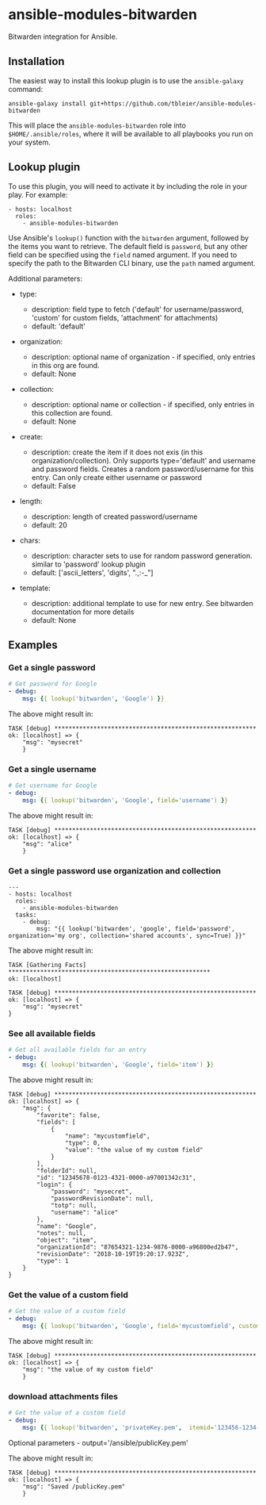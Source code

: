 # ansible-modules-bitwarden

Bitwarden integration for Ansible.

## Installation

The easiest way to install this lookup plugin is to use the
`ansible-galaxy` command:

    ansible-galaxy install git+https://github.com/tbleier/ansible-modules-bitwarden

This will place the `ansible-modules-bitwarden` role into
`$HOME/.ansible/roles`, where it will be available to all playbooks
you run on your system.

## Lookup plugin

To use this plugin, you will need to activate it by including the role
in your play.  For example:

    - hosts: localhost
      roles:
        - ansible-modules-bitwarden

Use Ansible's `lookup()` function with the `bitwarden` argument,
followed by the items you want to retrieve. The default field is
`password`, but any other field can be specified using the `field`
named argument. If you need to specify the path to the Bitwarden CLI
binary, use the `path` named argument.

Additional parameters:

- type:
  - description: field type to fetch ('default' for username/password, 'custom' for custom fields, 'attachment' for attachments)
  - default: 'default'

- organization:
  - description: optional name of organization - if specified, only entries in this org are found.
  - default: None

- collection:
  - description: optional name or collection - if specified, only entries in this collection are found.
  - default: None

- create:
  - description: create the item if it does not exis (in this organization/collection). Only supports type='default' and
     username and password fields. Creates a random password/username for this entry. Can only create either username
     or password
  - default: False
- length:
  - description: length of created password/username
  - default: 20

- chars:
  - description: character sets to use for random password generation. similar to 'password' lookup plugin
  - default: ['ascii_letters', 'digits', ".,:-_"]

- template:
  - description: additional template to use for new entry. See bitwarden documentation for more details
  - default: None

## Examples

### Get a single password

```yaml
# Get password for Google
- debug:
    msg: {{ lookup('bitwarden', 'Google') }}
```

The above might result in:

```
TASK [debug] *********************************************************
ok: [localhost] => {
    "msg": "mysecret"
    }
```

### Get a single username

```yaml
# Get username for Google
- debug:
    msg: {{ lookup('bitwarden', 'Google', field='username') }}
```

The above might result in:

```
TASK [debug] *********************************************************
ok: [localhost] => {
    "msg": "alice"
    }
```

### Get a single password use organization and collection

```
---
- hosts: localhost
  roles:
    - ansible-modules-bitwarden
  tasks:
    - debug:
        msg: "{{ lookup('bitwarden', 'google', field='password', organization='my org', collection='shared accounts', sync=True) }}"
```

The above might result in:

```
TASK [Gathering Facts] *********************************************************
ok: [localhost]

TASK [debug] *********************************************************
ok: [localhost] => {
    "msg": "mysecret"
}
```

### See all available fields

```yaml
# Get all available fields for an entry
- debug:
    msg: {{ lookup('bitwarden', 'Google', field='item') }}
```

The above might result in:

```
TASK [debug] *********************************************************
ok: [localhost] => {
    "msg": {
        "favorite": false,
        "fields": [
            {
                "name": "mycustomfield",
                "type": 0,
                "value": "the value of my custom field"
            }
        ],
        "folderId": null,
        "id": "12345678-0123-4321-0000-a97001342c31",
        "login": {
            "password": "mysecret",
            "passwordRevisionDate": null,
            "totp": null,
            "username": "alice"
        },
        "name": "Google",
        "notes": null,
        "object": "item",
        "organizationId": "87654321-1234-9876-0000-a96800ed2b47",
        "revisionDate": "2018-10-19T19:20:17.923Z",
        "type": 1
    }
}
```

### Get the value of a custom field

```yaml
# Get the value of a custom field
- debug:
    msg: {{ lookup('bitwarden', 'Google', field='mycustomfield', custom_field=true) }}
```

The above might result in:

```
TASK [debug] *********************************************************
ok: [localhost] => {
    "msg": "the value of my custom field"
    }
```

### download attachments files

```yaml
# Get the value of a custom field
- debug:
    msg: {{ lookup('bitwarden', 'privateKey.pem',  itemid='123456-1234-1234-abbf-60c345aaa3e', attachments=true ) }}
```
Optional parameters - output='/ansible/publicKey.pem'

The above might result in:

```
TASK [debug] *********************************************************
ok: [localhost] => {
    "msg": "Saved /publicKey.pem"
    }
```
